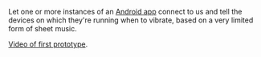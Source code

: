 Let one or more instances of an [Android app](https://github.com/g-andrade/percussio_app) connect to us and tell the devices on which they're running when to vibrate, based on a very limited form of sheet music.

[Video of first prototype](https://youtu.be/_06-M8fH0n4).
